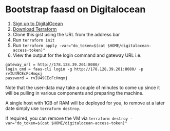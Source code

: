 # Bootstrap faasd on Digitalocean

1) [Sign up to DigitalOcean](https://www.digitalocean.com/?refcode=2962aa9e56a1&utm_campaign=Referral_Invite&utm_medium=Referral_Program&utm_source=CopyPaste)
2) [Download Terraform](https://www.terraform.io)
3) Clone this gist using the URL from the address bar
4) Run `terraform init`
5) Run `terraform apply -var="do_token=$(cat $HOME/digitalocean-access-token)"`
6) View the output for the login command and gateway URL i.e.

```
gateway_url = http://178.128.39.201:8080/
login_cmd = faas-cli login -g http://178.128.39.201:8080/ -p rvIU49CEcFcHmqxj
password = rvIU49CEcFcHmqxj
```

Note that the user-data may take a couple of minutes to come up since it will be pulling in various components and preparing the machine.

A single host with 1GB of RAM will be deployed for you, to remove at a later date simply use `terraform destroy`.

If required, you can remove the VM via `terraform destroy -var="do_token=$(cat $HOME/digitalocean-access-token)"`
